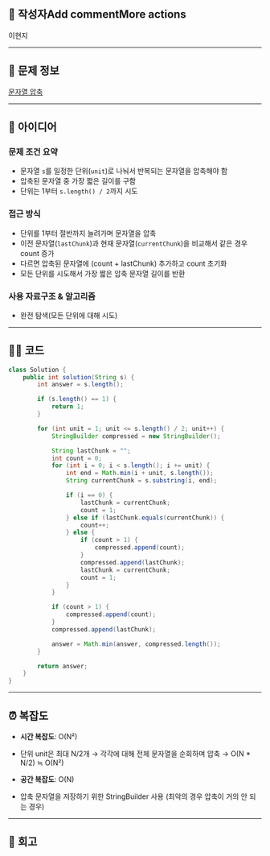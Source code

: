 ## 👤 작성자Add commentMore actions
이현지

---

## 🧩 문제 정보
<!-- [문제 제목](문제 링크) 형식으로 작성하세요 -->
[문자열 압축](https://school.programmers.co.kr/learn/courses/30/lessons/60057)

---

## 💭 아이디어

### 문제 조건 요약
- 문자열 `s`를 일정한 단위(`unit`)로 나눠서 반복되는 문자열을 압축해야 함
- 압축된 문자열 중 가장 짧은 길이를 구함
- 단위는 1부터 `s.length() / 2`까지 시도

### 접근 방식
- 단위를 1부터 절반까지 늘려가며 문자열을 압축
- 이전 문자열(`lastChunk`)과 현재 문자열(`currentChunk`)을 비교해서 같은 경우 count 증가
- 다르면 압축된 문자열에 (count + lastChunk) 추가하고 count 초기화
- 모든 단위를 시도해서 가장 짧은 압축 문자열 길이를 반환

### 사용 자료구조 & 알고리즘
- 완전 탐색(모든 단위에 대해 시도)
---

## 🧑‍💻 코드
<!-- 작성한 코드를 백틱으로 감싸 넣어주세요 --> 
```java
class Solution {
	public int solution(String s) {
		int answer = s.length();

		if (s.length() == 1) {
			return 1;
		}

		for (int unit = 1; unit <= s.length() / 2; unit++) {
			StringBuilder compressed = new StringBuilder();

			String lastChunk = "";
			int count = 0;
			for (int i = 0; i < s.length(); i += unit) {
				int end = Math.min(i + unit, s.length());
				String currentChunk = s.substring(i, end);

				if (i == 0) {
					lastChunk = currentChunk;
					count = 1;
				} else if (lastChunk.equals(currentChunk)) {
					count++;
				} else {
					if (count > 1) {
						compressed.append(count);
					}
					compressed.append(lastChunk);
					lastChunk = currentChunk;
					count = 1;
				}
			}

			if (count > 1) {
				compressed.append(count);
			}
			compressed.append(lastChunk);

			answer = Math.min(answer, compressed.length());
		}

		return answer;
	}
}

```

---

## ⏰ 복잡도

- **시간 복잡도**: O(N²)
- 단위 unit은 최대 N/2개 → 각각에 대해 전체 문자열을 순회하며 압축 → O(N * N/2) ≒ O(N²)

- **공간 복잡도**: O(N)
- 압축 문자열을 저장하기 위한 StringBuilder 사용 (최악의 경우 압축이 거의 안 되는 경우)

    
---

## 📝 회고
